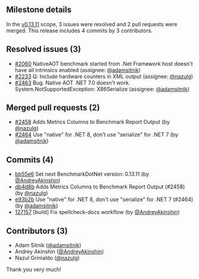 ## Milestone details

In the [v0.13.11](https://github.com/dotnet/BenchmarkDotNet/issues?q=milestone:v0.13.11) scope, 
3 issues were resolved and 2 pull requests were merged.
This release includes 4 commits by 3 contributors.

## Resolved issues (3)

* [#2060](https://github.com/dotnet/BenchmarkDotNet/issues/2060) NativeAOT benchmark started from .Net Framework host doesn't have all intrinsics enabled (assignee: [@adamsitnik](https://github.com/adamsitnik))
* [#2233](https://github.com/dotnet/BenchmarkDotNet/issues/2233) Q: Include hardware counters in XML output (assignee: [@nazulg](https://github.com/nazulg))
* [#2463](https://github.com/dotnet/BenchmarkDotNet/issues/2463) Bug. Native AOT .NET 7.0 doesn't work. System.NotSupportedException: X86Serialize (assignee: [@adamsitnik](https://github.com/adamsitnik))

## Merged pull requests (2)

* [#2458](https://github.com/dotnet/BenchmarkDotNet/pull/2458) Adds Metrics Columns to Benchmark Report Output (by [@nazulg](https://github.com/nazulg))
* [#2464](https://github.com/dotnet/BenchmarkDotNet/pull/2464) Use "native" for .NET 8, don't use "serialize" for .NET 7 (by [@adamsitnik](https://github.com/adamsitnik))

## Commits (4)

* [bb55e6](https://github.com/dotnet/BenchmarkDotNet/commit/bb55e6b067829c74e04838255e96d949857d5731) Set next BenchmarkDotNet version: 0.13.11 (by [@AndreyAkinshin](https://github.com/AndreyAkinshin))
* [db4d8b](https://github.com/dotnet/BenchmarkDotNet/commit/db4d8b6d8a652db4bb1e4b1b4b0cd9df917e9584) Adds Metrics Columns to Benchmark Report Output (#2458) (by [@nazulg](https://github.com/nazulg))
* [e93b2b](https://github.com/dotnet/BenchmarkDotNet/commit/e93b2b1b332fc90da4934025e2edba7d67a15b54) Use "native" for .NET 8, don't use "serialize" for .NET 7 (#2464) (by [@adamsitnik](https://github.com/adamsitnik))
* [127157](https://github.com/dotnet/BenchmarkDotNet/commit/127157924014afe2d0b58398d682381a855d7c34) [build] Fix spellcheck-docs workflow (by [@AndreyAkinshin](https://github.com/AndreyAkinshin))

## Contributors (3)

* Adam Sitnik ([@adamsitnik](https://github.com/adamsitnik))
* Andrey Akinshin ([@AndreyAkinshin](https://github.com/AndreyAkinshin))
* Nazul Grimaldo ([@nazulg](https://github.com/nazulg))

Thank you very much!

